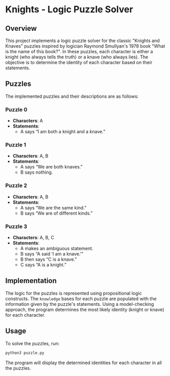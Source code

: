 # Knights - Logic Puzzle Solver

## Overview
This project implements a logic puzzle solver for the classic "Knights and Knaves" puzzles inspired by logician Raymond Smullyan's 1978 book "What is the name of this book?". In these puzzles, each character is either a knight (who always tells the truth) or a knave (who always lies). The objective is to determine the identity of each character based on their statements.

## Puzzles
The implemented puzzles and their descriptions are as follows:

### Puzzle 0
- **Characters**: A
- **Statements**:
  - A says “I am both a knight and a knave.”

### Puzzle 1
- **Characters**: A, B
- **Statements**:
  - A says “We are both knaves.”
  - B says nothing.

### Puzzle 2
- **Characters**: A, B
- **Statements**:
  - A says “We are the same kind.”
  - B says “We are of different kinds.”

### Puzzle 3
- **Characters**: A, B, C
- **Statements**:
  - A makes an ambiguous statement.
  - B says “A said ‘I am a knave.’”
  - B then says “C is a knave.”
  - C says “A is a knight.”

## Implementation
The logic for the puzzles is represented using propositional logic constructs. The `knowledge` bases for each puzzle are populated with the information given by the puzzle's statements. Using a model-checking approach, the program determines the most likely identity (knight or knave) for each character.

## Usage
To solve the puzzles, run:
``` bash
python3 puzzle.py
```
The program will display the determined identities for each character in all the puzzles.